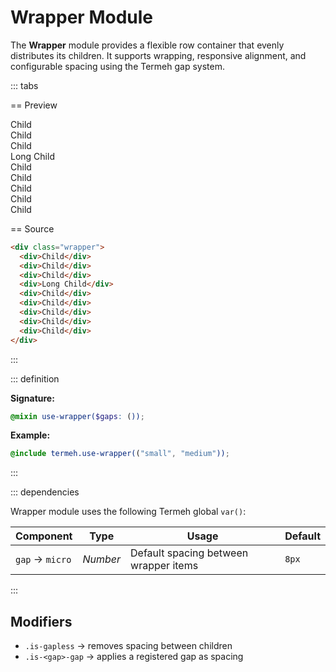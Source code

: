 # Wrapper Module

The **Wrapper** module provides a flexible row container that evenly distributes its children.
It supports wrapping, responsive alignment, and configurable spacing using the Termeh gap system.

::: tabs

== Preview

<!-- markdownlint-disable MD033 -->
<Preview height="4rem">
  <div class="demo">
    <div class="wrapper">
      <div class="placeholder is-light is-1x">Child</div>
      <div class="placeholder is-light">Child</div>
      <div class="placeholder is-light">Child</div>
      <div class="placeholder is-4x">Long Child</div>
      <div class="placeholder is-light">Child</div>
      <div class="placeholder is-light">Child</div>
      <div class="placeholder is-light is-3x">Child</div>
      <div class="placeholder is-light is-2x">Child</div>
      <div class="placeholder is-light">Child</div>
    </div>
  </div>
</Preview>
<!-- markdownlint-enable MD033 -->

== Source

```html
<div class="wrapper">
  <div>Child</div>
  <div>Child</div>
  <div>Child</div>
  <div>Long Child</div>
  <div>Child</div>
  <div>Child</div>
  <div>Child</div>
  <div>Child</div>
  <div>Child</div>
</div>
```

:::

::: definition

**Signature:**

```scss
@mixin use-wrapper($gaps: ());
```

**Example:**

```scss
@include termeh.use-wrapper(("small", "medium"));
```

:::

::: dependencies

Wrapper module uses the following Termeh global `var()`:

| Component       | Type     | Usage                                 | Default |
| --------------- | -------- | ------------------------------------- | ------- |
| `gap` → `micro` | _Number_ | Default spacing between wrapper items | `8px`   |

:::

## Modifiers

- `.is-gapless` → removes spacing between children
- `.is-<gap>-gap` → applies a registered gap as spacing
